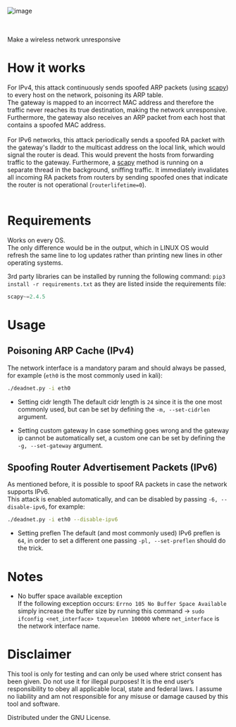 ![image](https://user-images.githubusercontent.com/59119926/201932570-c7191e99-7b5c-4c02-b7dc-3c5b48191b68.png)

</br></br>
Make a wireless network unresponsive </br>

# How it works
For IPv4, this attack continuously sends spoofed ARP packets (using [scapy](https://github.com/secdev/scapy)) to every host on the network, poisoning its ARP table. </br>
The gateway is mapped to an incorrect MAC address and therefore the traffic never reaches its true destination, making the network unresponsive. </br>
Furthermore, the gateway also receives an ARP packet from each host that contains a spoofed MAC address.
</br></br>
For IPv6 networks, this attack periodically sends a spoofed RA packet with the gateway's lladdr to the multicast address on the local link, which would signal the router is dead. This would prevent the hosts from forwarding traffic to the gateway. Furthermore, a [scapy](https://github.com/secdev/scapy) method is running on a separate thread in the background, sniffing traffic. It immediately invalidates all incoming RA packets from routers by sending spoofed ones that indicate the router is not operational (`routerlifetime=0`). </br></br>


# Requirements
Works on every OS. </br>
The only difference would be in the output, which in LINUX OS would refresh the same line to log updates rather than printing new lines in other operating systems.

3rd party libraries can be installed by running the following command: `pip3 install -r requirements.txt` as they are listed inside the requirements file:
```python
scapy~=2.4.5
```
# Usage

## Poisoning ARP Cache (IPv4)

The network interface is a mandatory param and should always be passed, for example (`eth0` is the most commonly used in kali): 
```bash
./deadnet.py -i eth0
```

* Setting cidr length
The default cidr length is `24` since it is the one most commonly used, but can be set by defining the `-m, --set-cidrlen` argument.

* Setting custom gateway
In case something goes wrong and the gateway ip cannot be automatically set, a custom one can be set by defining the `-g, --set-gateway` argument.

## Spoofing Router Advertisement Packets (IPv6)
As mentioned before, it is possible to spoof RA packets in case the network supports IPv6. <br/>
This attack is enabled automatically, and can be disabled by passing `-6, --disable-ipv6`, for example:
```bash
./deadnet.py -i eth0 --disable-ipv6
```

* Setting preflen
The default (and most commonly used) IPv6 preflen is `64`, in order to set a different one passing `-pl, --set-preflen` should do the trick.

# Notes
* No buffer space available exception </br>
If the following exception occurs: ```Errno 105 No Buffer Space Available```
simply increase the buffer size by running this command -> `sudo ifconfig <net_interface> txqueuelen 100000` where `net_interface` is the network interface name. </br>

# Disclaimer

This tool is only for testing and can only be used where strict consent has been given. Do not use it for illegal purposes! It is the end user’s responsibility to obey all applicable local, state and federal laws. I assume no liability and am not responsible for any misuse or damage caused by this tool and software.

Distributed under the GNU License.

